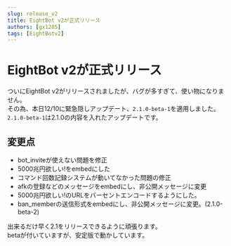 ```yaml
---
slug: release_v2
title: EightBot v2が正式リリース
authors: [gx1285]
tags: [EightBotv2]
---
```


# EightBot v2が正式リリース
ついにEightBot v2がリリースされましたが、バグが多すぎて、使い物になりません。<br/>
その為、本日12/10に緊急隠しアップデート、`2.1.0-beta-1`を適用しました。<br/>
`2.1.0-beta-1`は2.1.0の内容を入れたアップデートです。<br/>
## 変更点
- bot_inviteが使えない問題を修正
- 5000兆円欲しい!をembedにした
- コマンド回数記録システムが動いてなかった問題の修正
- afkの登録などのメッセージをembedにし、非公開メッセージに変更
- 5000兆円欲しい!のURLをパーセントエンコードするようにした。
- ban_memberの送信形式をembedにし、非公開メッセージに変更。(2.1.0-beta-2)

出来るだけ早く2.1をリリースできるように頑張ります。<br/>
betaが付いていますが、安定版で動かしています。
